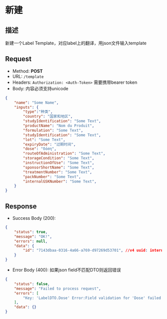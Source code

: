 # 新建

## 描述
新建一个Label Template，对应label上的翻译，用json文件输入template

## Request
- Method: **POST**
- URL: `/template`
- Headers: `Authorization: <Auth-Token>` 需要携带bearer token
- Body:
内容必须支持unicode
```json
{
    "name": "Some Name",
    "inputs": {
        "type":"种类",
        "country": "国家和地区",
        "studyIdentification": "Some Text",
        "productName": "Nom du Produit",
        "formulation": "Some Text",
        "studyIdentification": "Some Text",
        "lot": "Some Text",
        "expiryDate": "过期时间", 
        "dose": "δόση",
        "routeOfAdministration": "Some Text",
        "storageCondition": "Some Text",
        "instructionOfUse": "Some Text",
        "sponsorShortName": "Some Text",
        "treatmentNumber": "Some Text",
        "packNumber": "Some Text",
        "internalGSKNumber": "Some Text",
    }
}
```

## Response
- Success Body (200):
```json
{
    "status": true,
    "message": "OK!",
    "errors": null,
    "data": {
        "id": "7143dbaa-0316-4a66-a769-d97269d53701", //v4 uuid: internal ID
    }
}
```

- Error Body (400):
如果json field不匹配DTO则返回错误
```json
{
    "status": false,
    "message": "Failed to process request",
    "errors": [
        "Key: 'LabelDTO.Dose' Error:Field validation for 'Dose' failed on the 'dose' tag"
    ],
    "data": {}
}
```